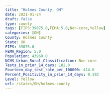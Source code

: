 ```yaml
---
title: "Holmes County, OH"
date: 2021-01-24
draft: false
type: county
tags: [FIPS:39075.0,FEMA:5.0,Non-core,Yellow]
categories: [OH]
County: Holmes County
State: OH
FIPS: 39075.0
FEMA_Region: 5.0
Population: 43960.0
NCHS_Urban_Rural_Classification: Non-core
Tests_in_prior_14_days: 182.0
Fourteen_day_test_rate_per_100000: 414.0
Percent_Positivity_in_prior_14_days: 0.192
Level: Yellow
url: /states/OH/holmes-county
---
```



